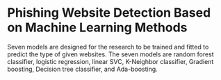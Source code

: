 # Phishing Website Detection Based on Machine Learning Methods

Seven models are designed for the research to be trained and fitted to predict the type of given websites. The seven models are random forest classifier, logistic regression, linear SVC, K-Neighbor classifier, Gradient boosting, Decision tree classifier, and Ada-boosting.
